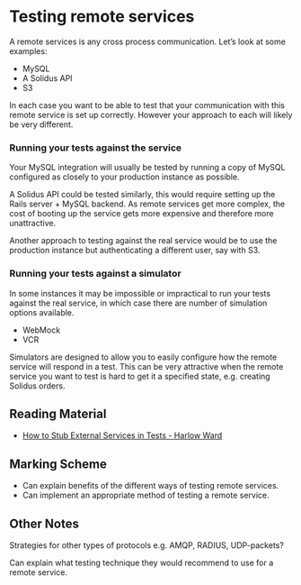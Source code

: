 # Testing remote services

A remote services is any cross process communication.  Let’s look at some examples:

* MySQL
* A Solidus API
* S3

In each case you want to be able to test that your communication with this remote service is set up correctly.  However your approach to each will likely be very different.

### Running your tests against the service 

Your MySQL integration will usually be tested by running a copy of MySQL configured as closely to your production instance as possible.

A Solidus API could be tested similarly, this would require setting up the Rails server + MySQL backend.  As remote services get more complex, the cost of booting up the service gets more expensive and therefore more unattractive.

Another approach to testing against the real service would be to use the production instance but authenticating a different user, say with S3.

### Running your tests against a simulator

In some instances it may be impossible or impractical to run your tests against the real service, in which case there are number of simulation options available.

* WebMock
* VCR

Simulators are designed to allow you to easily configure how the remote service will respond in a test.  This can be very attractive when the remote service you want to test is hard to get it a specified state, e.g. creating Solidus orders.

## Reading Material

* [How to Stub External Services in Tests - Harlow Ward](https://robots.thoughtbot.com/how-to-stub-external-services-in-tests)

## Marking Scheme

* Can explain benefits of the different ways of testing remote services.
* Can implement an appropriate method of testing a remote service.

## Other Notes

Strategies for other types of protocols e.g. AMQP, RADIUS, UDP-packets? 

Can explain what testing technique they would recommend to use for a remote service.

